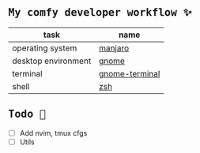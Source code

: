 ## <samp><b>My comfy developer workflow ✨</b></samp>

| task              | name                   |
| ----------------- | ---------------------- |
| operating system                | [manjaro](https://manjaro.org/)                                      |
| desktop environment                | [gnome](https://help.gnome.org/)                                      |
| terminal | [gnome-terminal](https://archlinux.org/packages/extra/x86_64/gnome-terminal/) |
| shell                | [zsh](https://wiki.archlinux.org/title/Zsh)                                     |

## <samp><b>Todo 🎯</b></samp>

- [ ] Add nvim, tmux cfgs
- [ ] Utils
